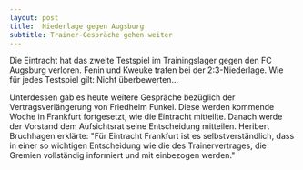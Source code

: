 ```yaml
---
layout: post
title:  Niederlage gegen Augsburg
subtitle: Trainer-Gespräche gehen weiter
---
```


Die Eintracht hat das zweite Testspiel im Trainingslager gegen den FC Augsburg verloren. Fenin und Kweuke trafen bei der 2:3-Niederlage. Wie für jedes Testspiel gilt: Nicht überbewerten...

Unterdessen gab es heute weitere Gespräche bezüglich der Vertragsverlängerung von Friedhelm Funkel. Diese werden kommende Woche in Frankfurt fortgesetzt, wie die Eintracht mitteilte. Danach werde der Vorstand dem Aufsichtsrat seine Entscheidung mitteilen. Heribert Bruchhagen erklärte: "Für Eintracht Frankfurt ist es selbstverständlich, dass in einer so wichtigen Entscheidung wie die des Trainervertrages, die Gremien vollständig informiert und mit einbezogen werden."
